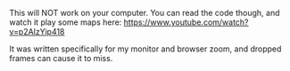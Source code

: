 This will NOT work on your computer. You can read the code though, and watch it play some maps here: https://www.youtube.com/watch?v=p2AIzYip418

It was written specifically for my monitor and browser zoom, and dropped frames can cause it to miss.
